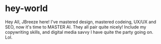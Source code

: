 # hey-world

Hey All, 
JBreeze here!
I've mastered design, mastered codeing, UX/UX and SEO, now it's time to MASTER AI. They all pair quite nicely! Include my copywriting skills, and digital media savvy I have quite the party going on. Lol. 
